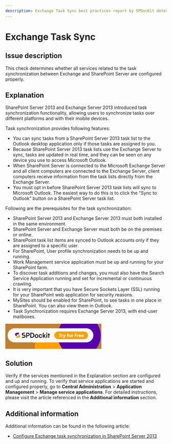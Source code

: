 ```yaml
---
description: Exchange Task Sync best practices report by SPDocKit determines whether all services related to the task synchronization between Exchange and SharePoint Server are configured properly.
---
```


# Exchange Task Sync

## Issue description

This check determines whether all services related to the task synchronization between Exchange and SharePoint Server are configured properly.

## Explanation

SharePoint Server 2013 and Exchange Server 2013 introduced task synchronization functionality, allowing users to synchronize tasks over different platforms and with their mobile devices.

Task synchronization provides following features:

* You can sync tasks from a SharePoint Server 2013 task list to the Outlook desktop application only if those tasks are assigned to you.
* Because SharePoint Server 2013 task lists use the Exchange Server to sync, tasks are updated in real time, and they can be seen on any device you use to access Microsoft Outlook.
* When SharePoint Server is connected to the Microsoft Exchange Server and all client computers are connected to the Exchange Server, client computers receive information from the task lists directly from the Exchange Server.
* You must opt in before SharePoint Server 2013 task lists will sync to Microsoft Outlook. The easiest way to do this is to click the “Sync to Outlook” button on a SharePoint Server task list.

Following are the prerequisites for the task synchronization:

* SharePoint Server 2013 and Exchange Server 2013 must both installed in the same environment.
* SharePoint Server and Exchange Server must both be on the premises or online.
* SharePoint task list items are synced to Outlook accounts only if they are assigned to a specific user.
* For SharePoint, User profile synchronization needs to be up and running.
* Work Management service application must be up and running for your SharePoint farm.
* To discover task additions and changes, you must also have the Search Service Application running and set for incremental or continuous crawling.
* It is very important that you have Secure Sockets Layer \(SSL\) running for your SharePoint web application for security reasons.
* MySites should be enabled for SharePoint, to see tasks in one place in SharePoint. You can also view them in Outlook.
* Task Synchronization requires Exchange Server 2013, with end-user mailboxes.

[![Download SPDocKit](../.gitbook/assets/spdockit-download.png)](http://bit.ly/2US0Zna)

## Solution

Verify if the services mentioned in the Explanation section are configured and up and running. To verify that service applications are started and configured properly, go to **Central Administration** &gt; **Application Management** &gt; **Manage service applications**. For detailed instructions, please visit the article referenced in the **Additional information** section.

## Additional information

Additional information can be found in the following article:

* [Configure Exchange task synchronization in SharePoint Server 2013](https://technet.microsoft.com/en-us/library/jj554516.aspx)

